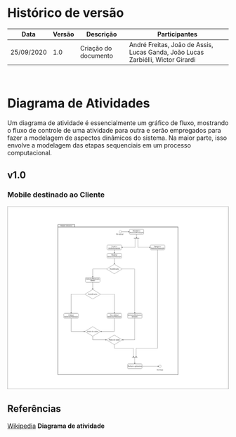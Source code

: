 # Histórico de versão


| Data       | Versão | Descrição                                          | Participantes                                                                   |
| ---------- | ------ | -------------------------------------------------- | ------------------------------------------------------------------------------- |
| 25/09/2020 | 1.0    | Criação do documento | André Freitas, João de Assis, Lucas Ganda, João Lucas Zarbiélli, Wictor Girardi |

<br/>

# Diagrama de Atividades

Um diagrama de atividade é essencialmente um gráfico de fluxo, mostrando o fluxo de controle de uma atividade para outra e serão empregados para fazer a modelagem de aspectos dinâmicos do sistema. Na maior parte, isso envolve a modelagem das etapas sequenciais em um processo computacional.


## v1.0

### Mobile destinado ao Cliente
![cd1](./images/Diagrama-Atividade-Cliente.png)

## Referências

[Wikipedia](https://pt.wikipedia.org/wiki/Diagrama_de_atividade) **Diagrama de atividade**

